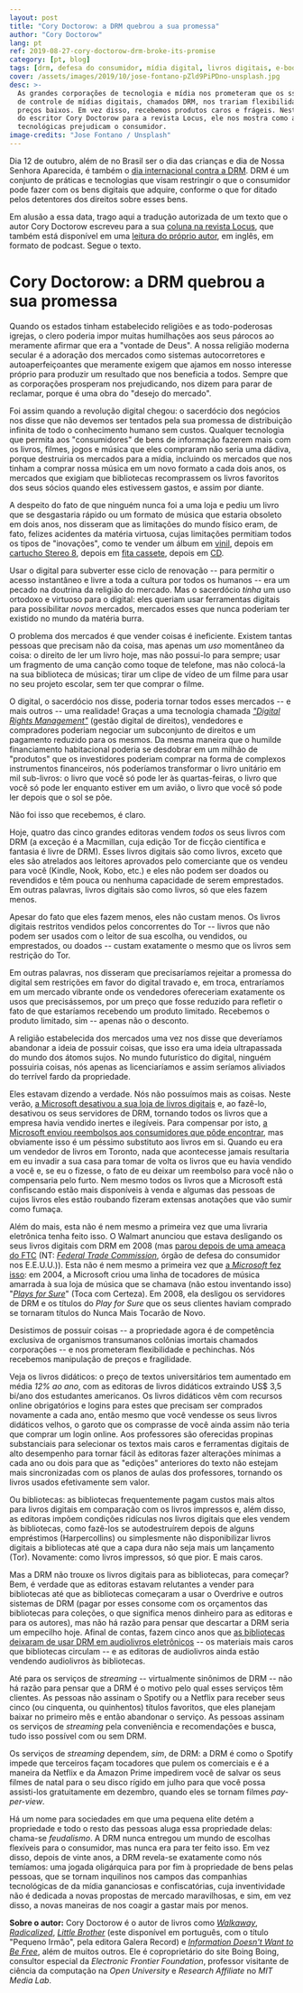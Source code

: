 ```yaml
---
layout: post
title: "Cory Doctorow: a DRM quebrou a sua promessa"
author: "Cory Doctorow"
lang: pt
ref: 2019-08-27-cory-doctorow-drm-broke-its-promise
category: [pt, blog]
tags: [drm, defesa do consumidor, mídia digital, livros digitais, e-books]
cover: /assets/images/2019/10/jose-fontano-pZld9PiPDno-unsplash.jpg
desc: >-
  As grandes corporações de tecnologia e mídia nos prometeram que os ssistemas
  de controle de mídias digitais, chamados DRM, nos trariam flexibilidade e
  preços baixos. Em vez disso, recebemos produtos caros e frágeis. Nesta coluna
  do escritor Cory Doctorow para a revista Locus, ele nos mostra como as travas
  tecnológicas prejudicam o consumidor.
image-credits: "Jose Fontano / Unsplash"
---
```


Dia 12 de outubro, além de no Brasil ser o dia das crianças e dia de Nossa
Senhora Aparecida, é também o
[dia internacional contra a DRM](https://www.defectivebydesign.org/dayagainstdrm/2019).
DRM é um conjunto de práticas e tecnologias que visam restringir o que o
consumidor pode fazer com os bens digitais que adquire, conforme o que for
ditado pelos detentores dos direitos sobre esses bens.

Em alusão a essa data, trago aqui a tradução autorizada de um texto que o autor
Cory Doctorow escreveu para a sua
[coluna na revista Locus](https://locusmag.com/2019/09/cory-doctorow-drm-broke-its-promise/),
que também está disponível em uma
[leitura do próprio autor](https://craphound.com/podcast/2019/09/09/podcast-drm-broke-its-promise/),
em inglês, em formato de podcast. Segue o texto.

# Cory Doctorow: a DRM quebrou a sua promessa

Quando os estados tinham estabelecido religiões e as todo-poderosas igrejas,
o clero poderia impor muitas humilhações aos seus párocos ao meramente afirmar
que era a "vontade de Deus". A nossa religião moderna secular é a adoração dos
mercados como sistemas autocorretores e autoaperfeiçoantes que meramente
exigem que ajamos em nosso interesse próprio para produzir um resultado que
nos beneficia a todos. Sempre que as corporações prosperam nos prejudicando,
nos dizem para parar de reclamar, porque é uma obra do "desejo do mercado".

Foi assim quando a revolução digital chegou: o sacerdócio dos negócios nos
disse que não devemos ser tentados pela sua promessa de distribuição infinita
de todo o conhecimento humano sem custos. Qualquer tecnologia que permita aos
"consumidores" de bens de informação fazerem mais com os livros, filmes, jogos
e música que eles compraram não seria uma dádiva, porque destruiria os mercados
para a mídia, incluindo os mercados que nos tinham a comprar nossa música em um
novo formato a cada dois anos, os mercados que exigiam que bibliotecas
recomprassem os livros favoritos dos seus sócios quando eles estivessem gastos,
e assim por diante.

A despeito do fato de que ninguém nunca foi a uma loja e pediu um livro que se
desgastaria rápido ou um formato de música que estaria obsoleto em dois anos,
nos disseram que as limitações do mundo físico eram, de fato, felizes acidentes
da matéria virtuosa, cujas limitações permitiam todos os tipos de "inovações",
como te vender um álbum em
[vinil](https://pt.wikipedia.org/wiki/Disco_de_vinil), depois em
[cartucho Stereo 8](https://pt.wikipedia.org/wiki/Cartucho_(%C3%A1udio)),
depois em [fita cassete](https://pt.wikipedia.org/wiki/Fita_cassete), depois em
[CD](https://pt.wikipedia.org/wiki/Compact_disc).

Usar o digital para subverter esse ciclo de renovação -- para permitir o
acesso instantâneo e livre a toda a cultura por todos os humanos -- era um
pecado na doutrina da religião do mercado. Mas o sacerdócio *tinha* um uso
ortodoxo e virtuoso para o digital: eles queriam usar ferramentas digitais
para possibilitar *novos* mercados, mercados esses que nunca poderiam ter
existido no mundo da matéria burra.

O problema dos mercados é que vender coisas é ineficiente. Existem tantas
pessoas que precisam não da coisa, mas apenas um *uso* momentâneo da coisa: o
direito de ler um livro hoje, mas não possui-lo para sempre; usar um fragmento
de uma canção como toque de telefone, mas não colocá-la na sua biblioteca de
músicas; tirar um clipe de vídeo de um filme para usar no seu projeto escolar,
sem ter que comprar o filme.

O digital, o sacerdócio nos disse, poderia tornar todos esses mercados -- e
mais outros -- uma realidade! Graças a uma tecnologia chamada
*["Digital Rights Management"](https://pt.wikipedia.org/wiki/Gest%C3%A3o_de_direitos_digitais)*
(gestão digital de direitos), vendedores e compradores poderiam
negociar um subconjunto de direitos e um pagamento reduzido para os mesmos. Da
mesma maneira que o humilde financiamento habitacional poderia se desdobrar em
um milhão de "produtos" que os investidores poderiam comprar na forma de
complexos instrumentos financeiros, nós poderíamos transformar o livro unitário
em mil sub-livros: o livro que você só pode ler às quartas-feiras, o livro que
você só pode ler enquanto estiver em um avião, o livro que você só pode ler
depois que o sol se põe.

Não foi isso que recebemos, é claro.

Hoje, quatro das cinco grandes editoras vendem *todos* os seus livros com DRM
(a exceção é a Macmillan, cuja edição Tor de ficção científica e fantasia é
livre de DRM). Esses livros digitais são como livros, exceto que eles são
atrelados aos leitores aprovados pelo comerciante que os vendeu para você
(Kindle, Nook, Kobo, etc.) e eles não podem ser doados ou revendidos e têm
pouca ou nenhuma capacidade de serem emprestados. Em outras palavras, livros
digitais são como livros, só que eles fazem menos.

Apesar do fato que eles fazem menos, eles não custam menos. Os livros digitais
restritos vendidos pelos concorrentes do Tor -- livros que não podem ser usados
com o leitor de sua escolha, ou vendidos, ou emprestados, ou doados -- custam
exatamente o mesmo que os livros sem restrição do Tor.

Em outras palavras, nos disseram que precisaríamos rejeitar a promessa do
digital sem restrições em favor do digital travado e, em troca, entraríamos em
um mercado vibrante onde os vendedores ofereceriam exatamente os usos que
precisássemos, por um preço que fosse reduzido para refletir o fato de que
estaríamos recebendo um produto limitado. Recebemos o produto limitado, sim --
apenas não o desconto.

A religião estabelecida dos mercados uma vez nos disse que deveríamos abandonar
a ideia de possuir coisas, que isso era uma ideia ultrapassada do mundo dos
átomos sujos. No mundo futurístico do digital, ninguém possuiria coisas, nós
apenas as licenciaríamos e assim seríamos aliviados do terrível fardo da
propriedade.

Eles estavam dizendo a verdade. Nós não possuímos mais as coisas. Neste verão,
[a Microsoft desativou a sua loja de livros digitais](https://boingboing.net/2019/04/02/burning-libraries.html)
e, ao fazê-lo, desativou os seus servidores de DRM, tornando todos os livros
que a empresa havia vendido inertes e ilegíveis.
Para compensar por isto,
[a Microsoft enviou reembolsos aos consumidores que pôde encontrar](https://www.wired.com/story/microsoft-ebook-apocalypse-drm/),
mas obviamente isso é um péssimo substituto
aos livros em si. Quando eu era um vendedor de livros em Toronto, nada que
acontecesse jamais resultaria em eu invadir a sua casa para tomar de volta os
livros que eu havia vendido a você e, se eu o fizesse, o fato de eu deixar um
reembolso para você não o compensaria pelo furto. Nem mesmo todos os livros que
a Microsoft está confiscando estão mais disponíveis à venda e algumas das
pessoas de cujos livros eles estão roubando fizeram extensas anotações que vão
sumir como fumaça.

Além do mais, esta não é nem mesmo a primeira vez que uma livraria eletrônica
tenha feito isso. O Walmart anunciou que estava desligando os seus livros
digitais com DRM em 2008 (mas
[parou depois de uma ameaça do FTC](https://www.ftc.gov/sites/default/files/documents/closing_letters/wal-mart-stores-inc./100623walmartletter.pdf)
(NT: *[Federal Trade Commission](https://en.wikipedia.org/wiki/Federal_Trade_Commission)*,
órgão de defesa do consumidor nos E.E.U.U.)). Esta não é
nem mesmo a primeira vez que
[a *Microsoft* fez isso](https://www.eff.org/press/archives/2008/04/28):
em 2004, a Microsoft criou uma linha de tocadores de música amarrada à sua loja
de música que se chamava (não estou inventando isso)
"*[Plays for Sure](https://en.wikipedia.org/wiki/Microsoft_PlaysForSure)*"
(Toca com Certeza).
Em 2008, ela desligou os servidores de DRM e os títulos do *Play for Sure* que
os seus clientes haviam comprado se tornaram títulos do Nunca Mais Tocarão de
Novo.

Desistimos de possuir coisas -- a propriedade agora é de competência exclusiva
de organismos transumanos colônias imortais chamados corporações -- e nos
prometeram flexibilidade e pechinchas. Nós recebemos manipulação de preços e
fragilidade.

Veja os livros didáticos: o preço de textos universitários tem aumentado em
média *12% ao ano*, com as editoras de livros didáticos extraindo US$ 3,5
bi/ano dos estudantes americanos. Os livros didáticos vêm com recursos online
obrigatórios e logins para estes que precisam ser comprados novamente a cada
ano, então mesmo que você vendesse os seus livros didáticos velhos, o garoto
que os comprasse de você ainda assim não teria que comprar um login online.
Aos professores são oferecidas propinas substanciais para selecionar os textos
mais caros e ferramentas digitais de alto desempenho para tornar fácil às
editoras fazer alterações mínimas a cada ano ou dois para que as "edições"
anteriores do texto não estejam mais sincronizadas com os planos de aulas dos
professores, tornando os livros usados efetivamente sem valor.

Ou bibliotecas: as bibliotecas frequentemente pagam custos mais altos para
livros digitais em comparação com os livros impressos e, além disso, as
editoras impõem condições ridículas nos livros digitais que eles vendem às
bibliotecas, como fazê-los se autodestruírem depois de alguns empréstimos
(Harpercollins) ou simplesmente não disponibilizar livros digitais a
bibliotecas até que a capa dura não seja mais um lançamento (Tor).
Novamente: como livros impressos, só que pior. E mais caros.

Mas a DRM não trouxe os livros digitais para as bibliotecas, para começar?
Bem, é verdade que as editoras estavam relutantes a vender para bibliotecas
até que as bibliotecas começaram a usar o Overdrive e outros sistemas de DRM
(pagar por esses consome com os orçamentos das bibliotecas para coleções, o
que significa menos dinheiro para as editoras e para os autores), mas não há
razão para pensar que descartar a DRM seria um empecilho hoje. Afinal de
contas, fazem cinco anos que
[as bibliotecas deixaram de usar DRM em audiolivros eletrônicos](https://boingboing.net/2014/01/23/all-library-audiobooks-going-t.html)
-- os materiais mais caros que bibliotecas circulam -- e as
editoras de audiolivros ainda estão vendendo audiolivros às bibliotecas.

Até para os serviços de *streaming* -- virtualmente sinônimos de DRM -- não
há razão para pensar que a DRM é o motivo pelo qual esses serviços têm
clientes. As pessoas não assinam o Spotify ou a Netflix para receber seus
cinco (ou cinquenta, ou quinhentos) títulos favoritos, que eles planejam
baixar no primeiro mês e então abandonar o serviço. As pessoas assinam os
serviços de *streaming* pela conveniência e recomendações e busca, tudo isso
possível com ou sem DRM.

Os serviços de *streaming* dependem, *sim*, de DRM: a DRM é como o Spotify
impede que terceiros façam tocadores que pulem os comerciais e é a maneira
da Netflix e da Amazon Prime impedirem você de salvar os seus filmes de natal
para o seu disco rígido em julho para que você possa assisti-los gratuitamente
em dezembro, quando eles se tornam filmes *pay-per-view*.

Há um nome para sociedades em que uma pequena elite detém a propriedade e todo
o resto das pessoas aluga essa propriedade delas: chama-se *feudalismo*. A DRM
nunca entregou um mundo de escolhas flexíveis para o consumidor, mas nunca era
para ter feito isso. Em vez disso, depois de vinte anos, a DRM revela-se
exatamente como nós temíamos: uma jogada oligárquica para por fim à propriedade
de bens pelas pessoas, que se tornam inquilinos nos campos das companhias
tecnológicas de da mídia gananciosas e confiscatórias, cuja inventividade não é
dedicada a novas propostas de mercado maravilhosas, e sim, em vez disso, a
novas maneiras de nos coagir a gastar mais por menos.

**Sobre o autor:** Cory Doctorow é o autor de livros como
*[Walkaway](https://craphound.com/category/walkaway/)*,
*[Radicalized](https://craphound.com/category/radicalized-full/)*,
*[Little Brother](https://craphound.com/category/littlebrother/)*
(este disponível em português, com o título "Pequeno Irmão",
pela editora Galera Record) e
*[Information Doesn't Want to Be Free](https://craphound.com/category/info/)*,
além de muitos outros. Ele é coproprietário do site Boing Boing, consultor
especial da *Electronic Frontier Foundation*, professor visitante de ciência da
computação na *Open University* e *Research Affiliate* no *MIT Media Lab*.


